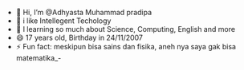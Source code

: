 - 👋 Hi, I’m @Adhyasta Muhammad pradipa
- 👀 i like Intellegent Techology
- 🌱 I learning so much about Science, Computing, English and more
- 😄 17 years old, Birthday in 24/11/2007
- ⚡ Fun fact: meskipun bisa sains dan fisika, aneh nya saya gak bisa matematika_-

<!---
Adhyasta-Norza/Adhyasta-Norza is a ✨ special ✨ repository because its `README.md` (this file) appears on your GitHub profile.
You can click the Preview link to take a look at your changes.
--->
